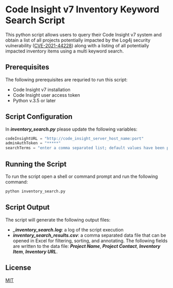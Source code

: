 # Code Insight v7 Inventory Keyword Search Script

This python script allows users to query their Code Insight v7 system and obtain a list of all projects potentially impacted by the Log4j security vulnerability ([CVE-2021-44228](https://nvd.nist.gov/vuln/detail/CVE-2021-44228)) along with a listing of all potentially impacted inventory items using a multi keyword search.

## Prerequisites
The following prerequisites are requried to run this script:
 - Code Insight v7 installation
 - Code Insight user access token
 - Python v.3.5 or later

## Script Configuration
In ***inventory_search.py*** please update the following variables:
```python
codeInsightURL = "http://code_insight_server_host_name:port"
adminAuthToken = "*****"
searchTerms = "enter a comma separated list; default values have been provided"
```
## Running the Script
To run the script open a shell or command prompt and run the following command:
```python
python inventory_search.py
```
## Script Output
The script will generate the following output files:
 - ***_inventory_search.log***: a log of the script execution
 - ***inventory_search_results.csv***: a comma separated data file that can be opened in Excel for filtering, sorting, and annotating. The following fields are written to the data file: ***Project Name***, ***Project Contact***, ***Inventory Item***, ***Inventory URL***.

## License
[MIT](LICENSE.TXT)
